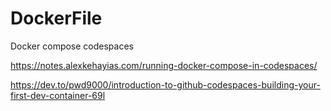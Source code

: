 # DockerFile
Docker compose codespaces


https://notes.alexkehayias.com/running-docker-compose-in-codespaces/

https://dev.to/pwd9000/introduction-to-github-codespaces-building-your-first-dev-container-69l
